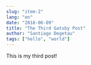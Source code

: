 ```yaml
---
slug: "item-2"
lang: "en"
date: "2018-06-09"
title: "The Third Gatsby Post"
author: "Santiago Degetau"
tags: ["hello", "world"]
---
```


This is my third post!
